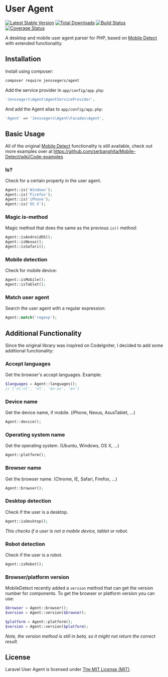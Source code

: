 User Agent
==================

[![Latest Stable Version](http://img.shields.io/github/release/jenssegers/laravel-agent.svg)](https://packagist.org/packages/jenssegers/agent) [![Total Downloads](http://img.shields.io/packagist/dm/jenssegers/agent.svg)](https://packagist.org/packages/jenssegers/agent) [![Build Status](http://img.shields.io/travis/jenssegers/laravel-agent.svg)](https://travis-ci.org/jenssegers/laravel-agent) [![Coverage Status](http://img.shields.io/coveralls/jenssegers/laravel-agent.svg)](https://coveralls.io/r/jenssegers/laravel-agent)

A desktop and mobile user agent parser for PHP, based on [Mobile Detect](https://github.com/serbanghita/Mobile-Detect) with extended functionality.

Installation
------------

Install using composer:

```bash
composer require jenssegers/agent
```

Add the service provider in `app/config/app.php`:

```php
'Jenssegers\Agent\AgentServiceProvider',
```

And add the Agent alias to `app/config/app.php`:
```php
'Agent' => 'Jenssegers\Agent\Facades\Agent',
```

Basic Usage
-----------

All of the original [Mobile Detect](https://github.com/serbanghita/Mobile-Detect) functionality is still available, check out more examples over at https://github.com/serbanghita/Mobile-Detect/wiki/Code-examples

### Is?

Check for a certain property in the user agent.

```php
Agent::is('Windows');
Agent::is('Firefox');
Agent::is('iPhone');
Agent::is('OS X');
```

### Magic is-method

Magic method that does the same as the previous `is()` method:

```php
Agent::isAndroidOS();
Agent::isNexus();
Agent::isSafari();
```

### Mobile detection

Check for mobile device:

```php
Agent::isMobile();
Agent::isTablet();
```

### Match user agent

Search the user agent with a regular expression:

```php
Agent::match('regexp');
```

Additional Functionality
------------------------

Since the original library was inspired on CodeIgniter, I decided to add some additional functionality:

### Accept languages

Get the browser's accept languages. Example:

```php
$languages = Agent::languages();
// ['nl-nl', 'nl', 'en-us', 'en']
```

### Device name

Get the device name, if mobile. (iPhone, Nexus, AsusTablet, ...)

```php
Agent::device();
```

### Operating system name

Get the operating system. (Ubuntu, Windows, OS X, ...)

```php
Agent::platform();
```

### Browser name

Get the browser name. (Chrome, IE, Safari, Firefox, ...)

```php
Agent::browser();
```

### Desktop detection

Check if the user is a desktop.

```php
Agent::isDesktop();
```

*This checks if a user is not a mobile device, tablet or robot.*

### Robot detection

Check if the user is a robot.

```php
Agent::isRobot();
```

### Browser/platform version

MobileDetect recently added a `version` method that can get the version number for components. To get the browser or platform version you can use:

```php
$browser = Agent::browser();
$version = Agent::version($browser);

$platform = Agent::platform();
$version = Agent::version($platform);
```

*Note, the version method is still in beta, so it might not return the correct result.*

## License

Laravel User Agent is licensed under [The MIT License (MIT)](LICENSE).
